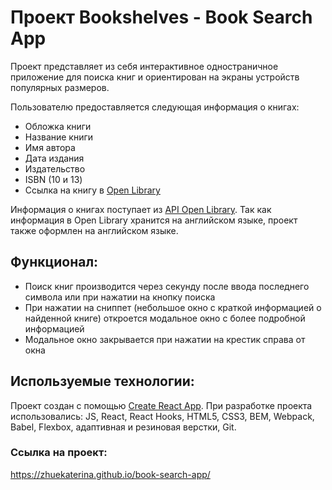 # Проект Bookshelves - Book Search App

Проект представляет из себя интерактивное одностраничное приложение для поиска книг и ориентирован на экраны устройств популярных размеров.

Пользователю предоставляется следующая информация о книгах:
* Обложка книги
* Название книги
* Имя автора
* Дата издания
* Издательство
* ISBN (10 и 13)
* Ссылка на книгу в [Open Library](https://openlibrary.org/)

Информация о книгах поступает из [API Open Library](https://openlibrary.org/developers/api).
Так как информация в Open Library хранится на английском языке, проект также оформлен на английском языке.

## Функционал:
* Поиск книг производится через секунду после ввода последнего символа или при нажатии на кнопку поиска
* При нажатии на сниппет (небольшое окно с краткой информацией о найденной книге) откроется модальное окно с более подробной информацией
* Модальное окно закрывается при нажатии на крестик справа от окна

## Используемые технологии: 
Проект создан с помощью [Create React App](https://github.com/facebook/create-react-app). 
При разработке проекта использовались: JS, React, React Hooks, HTML5, CSS3, BEM, Webpack, Babel, Flexbox, адаптивная и резиновая верстки, Git.

### Ссылка на проект:
https://zhuekaterina.github.io/book-search-app/